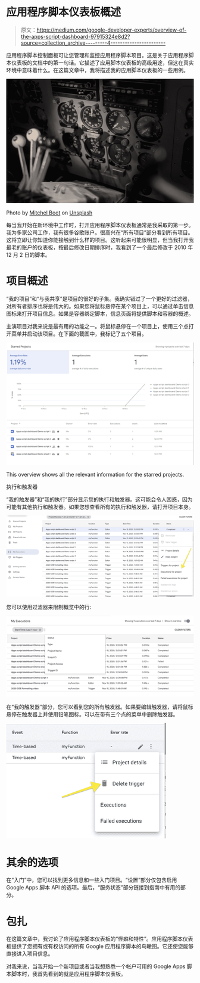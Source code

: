 # 应用程序脚本仪表板概述

> 原文：<https://medium.com/google-developer-experts/overview-of-the-apps-script-dashboard-97915324e8d2?source=collection_archive---------4----------------------->

应用程序脚本控制面板可让您管理和监控应用程序脚本项目。这是关于应用程序脚本仪表板的文档中的第一句话。它描述了应用脚本仪表板的高级用途，但这在真实环境中意味着什么。在这篇文章中，我将描述我的应用脚本仪表板的一些用例。

![](img/e9a6dbc67e86901b42f6590e9998f947.png)

Photo by [Mitchel Boot](https://unsplash.com/@valeon?utm_source=medium&utm_medium=referral) on [Unsplash](https://unsplash.com?utm_source=medium&utm_medium=referral)

每当我开始在新环境中工作时，打开应用程序脚本仪表板通常是我采取的第一步。我为多家公司工作，我有很多谷歌账户。很高兴在“所有项目”部分看到所有项目。这将立即让你知道你能接触到什么样的项目。这听起来可能很明显，但当我打开我最老的账户的仪表板，按最后修改日期排序时，我看到了一个最后修改于 2010 年 12 月 2 日的脚本。

# 项目概述

“我的项目”和“与我共享”是项目的很好的子集。我确实错过了一个更好的过滤器，对所有者排序也将是伟大的。如果您将鼠标悬停在某个项目上，可以通过单击信息图标来打开项目信息。如果是容器绑定脚本，信息页面将提供脚本和容器的概述。

主演项目对我来说是最有用的功能之一。将鼠标悬停在一个项目上，使用三个点打开菜单并启动该项目。在下面的截图中，我标记了五个项目。

![](img/9e71e7471586f407edad3b7799e2898e.png)

This overview shows all the relevant information for the starred projects.

执行和触发器

“我的触发器”和“我的执行”部分显示您的执行和触发器。这可能会令人困惑，因为可能有其他执行和触发器。如果您想查看所有的执行和触发器，请打开项目本身。

![](img/f8cbed78ef5000c649e0a9e760440b3d.png)

您可以使用过滤器来限制概览中的行:

![](img/0977e8bea2263ec5acc8e61660c3bdc0.png)

在“我的触发器”部分，您可以看到您的所有触发器。如果要编辑触发器，请将鼠标悬停在触发器上并使用铅笔图标。可以在带有三个点的菜单中删除触发器。

![](img/29678e12c3e83800ae66579126dbd77c.png)

# 其余的选项

在“入门”中，您可以找到更多信息和一些入门项目。“设置”部分仅包含启用 Google Apps 脚本 API 的选项。最后，“服务状态”部分链接到指南中有用的部分。

# 包扎

在这篇文章中，我讨论了应用程序脚本仪表板的“怪癖和特性”。应用程序脚本仪表板提供了您拥有或有权访问的所有 Google 应用程序脚本的鸟瞰图。它还使您能够直接进入项目信息。

对我来说，当我开始一个新项目或者当我想熟悉一个帐户可用的 Google Apps 脚本脚本时，我首先看到的就是应用程序脚本仪表板。